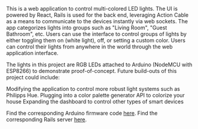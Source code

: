 This is a web application to control multi-colored LED lights. The UI is powered by React, Rails is used for the back end, leveraging Action Cable as a means to communicate to the devices instantly via web sockets. The app categorizes lights into groups such as "Living Room", "Guest Bathroom", etc. Users can use the interface to control groups of lights by either toggling them on (white light), off, or setting a custom color. Users can control their lights from anywhere in the world through the web application interface.

The lights in this project are RGB LEDs attached to Arduino (NodeMCU with ESP8266) to demonstrate proof-of-concept. Future build-outs of this project could include:

Modifying the application to control more robust light systems such as Philipps Hue.
Plugging into a color palette generator API to colorize your house
Expanding the dashboard to control other types of smart devices


Find the corresponding Arduino firmware code [here](https://github.com/emikaijuin/arduino-nodemcu-led-control-using-action-cable-firmware). 
Find the corresponding Rails server [here](https://github.com/emikaijuin/arduino-nodemcu-led-control-using-action-cable/).
